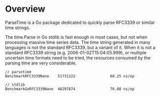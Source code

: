 # Overview

ParseTime is a Go package dedicated to quickly parse RFC3339 or similar time strings.

The time.Parse in Go stdlib is fast enough in most cases, but not when processing massive time series data.
The time string generated in many languages is not the standard RFC3339, but a variant of it.
When it is not a standard RFC3339 string (e.g. 2006-01-02T15:04:05.999), 
or multiple uncertain time formats need to be tried, 
the resources consumed by the parsing time are very considerable.


```
// parsetime
BenchmarkRFC3339Nano    51731222                68.25 ns/op

// stdlib
BenchmarkGoRFC3339Nano  46297874                76.08 ns/op
```
